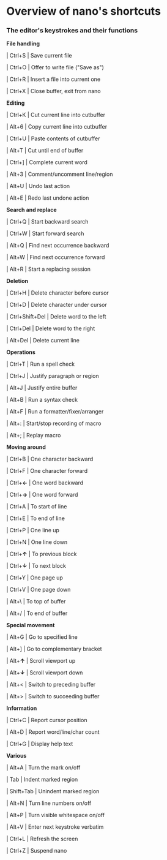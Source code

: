 Overview of nano's shortcuts      
==================================

### The editor's keystrokes and their functions

**File handling**

| Ctrl+S    | Save current file 

| Ctrl+O | Offer to write file ("Save as") 

| Ctrl+R | Insert a file into current one 

| Ctrl+X | Close buffer, exit from nano 

**Editing**

| Ctrl+K    | Cut current line into cutbuffer 

| Alt+6 | Copy current line into cutbuffer 

| Ctrl+U | Paste contents of cutbuffer 

| Alt+T | Cut until end of buffer 

| Ctrl+] | Complete current word 

| Alt+3 | Comment/uncomment line/region 

| Alt+U | Undo last action 

| Alt+E | Redo last undone action 

**Search and replace**

| Ctrl+Q    | Start backward search 

| Ctrl+W | Start forward search 

| Alt+Q | Find next occurrence backward 

| Alt+W | Find next occurrence forward 

| Alt+R | Start a replacing session 

**Deletion**

| Ctrl+H | Delete character before cursor       

| Ctrl+D | Delete character under cursor 

| Ctrl+Shift+Del    | Delete word to the left 

| Ctrl+Del | Delete word to the right 

| Alt+Del | Delete current line 

**Operations**

| Ctrl+T    | Run a spell check 

| Ctrl+J | Justify paragraph or region 

| Alt+J | Justify entire buffer 

| Alt+B | Run a syntax check 

| Alt+F | Run a formatter/fixer/arranger 

| Alt+: | Start/stop recording of macro 

| Alt+; | Replay macro 

 **Moving around**

| Ctrl+B    | One character backward 

| Ctrl+F | One character forward 

| Ctrl+**←** | One word backward 

| Ctrl+**→** | One word forward 

| Ctrl+A | To start of line 

| Ctrl+E | To end of line 

| Ctrl+P | One line up 

| Ctrl+N | One line down 

| Ctrl+**↑** | To previous block 

| Ctrl+**↓** | To next block 

| Ctrl+Y | One page up 

| Ctrl+V | One page down 

| Alt+\ | To top of buffer 

| Alt+/ | To end of buffer 

**Special movement**

| Alt+G     | Go to specified line 

| Alt+] | Go to complementary bracket 

| Alt+**↑** | Scroll viewport up 

| Alt+**↓** | Scroll viewport down 

| Alt+< | Switch to preceding buffer 

| Alt+> | Switch to succeeding buffer 

**Information**

| Ctrl+C    | Report cursor position 

| Alt+D | Report word/line/char count 

| Ctrl+G | Display help text 

**Various**

| Alt+A | Turn the mark on/off 

| Tab | Indent marked region 

| Shift+Tab    | Unindent marked region 

| Alt+N | Turn line numbers on/off 

| Alt+P | Turn visible whitespace on/off 

| Alt+V | Enter next keystroke verbatim 

| Ctrl+L | Refresh the screen 

| Ctrl+Z | Suspend nano 